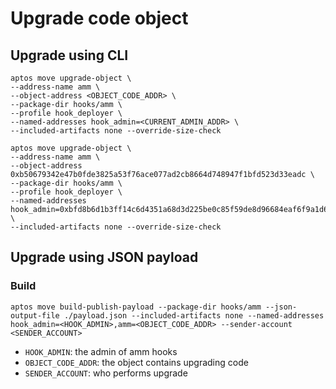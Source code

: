 # Upgrade code object

## Upgrade using CLI

```
aptos move upgrade-object \
--address-name amm \
--object-address <OBJECT_CODE_ADDR> \
--package-dir hooks/amm \
--profile hook_deployer \
--named-addresses hook_admin=<CURRENT_ADMIN_ADDR> \
--included-artifacts none --override-size-check

aptos move upgrade-object \
--address-name amm \
--object-address 0xb50679342e47b0fde3825a53f76ace077ad2cb8664d748947f1bfd523d33eadc \
--package-dir hooks/amm \
--profile hook_deployer \
--named-addresses hook_admin=0xbfd8b6d1b3ff14c6d4351a68d3d225be0c85f59de8d96684eaf6f9a1d6bec693 \
--included-artifacts none --override-size-check
```

## Upgrade using JSON payload
### Build

```
aptos move build-publish-payload --package-dir hooks/amm --json-output-file ./payload.json --included-artifacts none --named-addresses hook_admin=<HOOK_ADMIN>,amm=<OBJECT_CODE_ADDR> --sender-account <SENDER_ACCOUNT>
```

- `HOOK_ADMIN`: the admin of amm hooks
- `OBJECT_CODE_ADDR`: the object contains upgrading code
- `SENDER_ACCOUNT`: who performs upgrade

